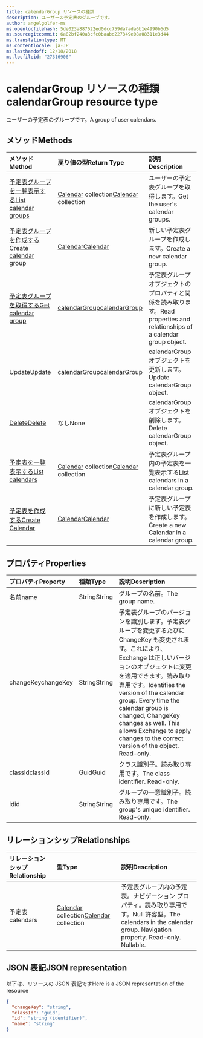 ```yaml
---
title: calendarGroup リソースの種類
description: ユーザーの予定表のグループです。
author: angelgolfer-ms
ms.openlocfilehash: 5de023a887622ed0dcc759da7ada6b1e4990b6d5
ms.sourcegitcommit: 6a82bf240a3cfc0baabd227349e08a08311e3d44
ms.translationtype: MT
ms.contentlocale: ja-JP
ms.lasthandoff: 12/18/2018
ms.locfileid: "27316906"
---
```

# <a name="calendargroup-resource-type"></a><span data-ttu-id="ba7de-103">calendarGroup リソースの種類</span><span class="sxs-lookup"><span data-stu-id="ba7de-103">calendarGroup resource type</span></span>

<span data-ttu-id="ba7de-104">ユーザーの予定表のグループです。</span><span class="sxs-lookup"><span data-stu-id="ba7de-104">A group of user calendars.</span></span>

## <a name="methods"></a><span data-ttu-id="ba7de-105">メソッド</span><span class="sxs-lookup"><span data-stu-id="ba7de-105">Methods</span></span>

| <span data-ttu-id="ba7de-106">メソッド</span><span class="sxs-lookup"><span data-stu-id="ba7de-106">Method</span></span>                                                      | <span data-ttu-id="ba7de-107">戻り値の型</span><span class="sxs-lookup"><span data-stu-id="ba7de-107">Return Type</span></span>                        | <span data-ttu-id="ba7de-108">説明</span><span class="sxs-lookup"><span data-stu-id="ba7de-108">Description</span></span>                                                   |
| :---------------------------------------------------------- | :--------------------------------- | :------------------------------------------------------------ |
| [<span data-ttu-id="ba7de-109">予定表グループを一覧表示する</span><span class="sxs-lookup"><span data-stu-id="ba7de-109">List calendar groups</span></span>](../api/user-list-calendargroups.md)  | <span data-ttu-id="ba7de-110">[Calendar](calendar.md) collection</span><span class="sxs-lookup"><span data-stu-id="ba7de-110">[Calendar](calendar.md) collection</span></span> | <span data-ttu-id="ba7de-111">ユーザーの予定表グループを取得します。</span><span class="sxs-lookup"><span data-stu-id="ba7de-111">Get the user's calendar groups.</span></span>                               |
| [<span data-ttu-id="ba7de-112">予定表グループを作成する</span><span class="sxs-lookup"><span data-stu-id="ba7de-112">Create calendar group</span></span>](../api/user-post-calendargroups.md) | [<span data-ttu-id="ba7de-113">Calendar</span><span class="sxs-lookup"><span data-stu-id="ba7de-113">Calendar</span></span>](calendar.md)            | <span data-ttu-id="ba7de-114">新しい予定表グループを作成します。</span><span class="sxs-lookup"><span data-stu-id="ba7de-114">Create a new calendar group.</span></span>                                  |
| [<span data-ttu-id="ba7de-115">予定表グループを取得する</span><span class="sxs-lookup"><span data-stu-id="ba7de-115">Get calendar group</span></span>](../api/calendargroup-get.md)           | [<span data-ttu-id="ba7de-116">calendarGroup</span><span class="sxs-lookup"><span data-stu-id="ba7de-116">calendarGroup</span></span>](calendargroup.md)  | <span data-ttu-id="ba7de-117">予定表グループ オブジェクトのプロパティと関係を読み取ります。</span><span class="sxs-lookup"><span data-stu-id="ba7de-117">Read properties and relationships of a calendar group object.</span></span> |
| [<span data-ttu-id="ba7de-118">Update</span><span class="sxs-lookup"><span data-stu-id="ba7de-118">Update</span></span>](../api/calendargroup-update.md)                    | [<span data-ttu-id="ba7de-119">calendarGroup</span><span class="sxs-lookup"><span data-stu-id="ba7de-119">calendarGroup</span></span>](calendargroup.md)  | <span data-ttu-id="ba7de-120">calendarGroup オブジェクトを更新します。</span><span class="sxs-lookup"><span data-stu-id="ba7de-120">Update calendarGroup object.</span></span>                                  |
| [<span data-ttu-id="ba7de-121">Delete</span><span class="sxs-lookup"><span data-stu-id="ba7de-121">Delete</span></span>](../api/calendargroup-delete.md)                    | <span data-ttu-id="ba7de-122">なし</span><span class="sxs-lookup"><span data-stu-id="ba7de-122">None</span></span>                               | <span data-ttu-id="ba7de-123">calendarGroup オブジェクトを削除します。</span><span class="sxs-lookup"><span data-stu-id="ba7de-123">Delete calendarGroup object.</span></span>                                  |
| [<span data-ttu-id="ba7de-124">予定表を一覧表示する</span><span class="sxs-lookup"><span data-stu-id="ba7de-124">List calendars</span></span>](../api/calendargroup-list-calendars.md)    | <span data-ttu-id="ba7de-125">[Calendar](calendar.md) collection</span><span class="sxs-lookup"><span data-stu-id="ba7de-125">[Calendar](calendar.md) collection</span></span> | <span data-ttu-id="ba7de-126">予定表グループ内の予定表を一覧表示する</span><span class="sxs-lookup"><span data-stu-id="ba7de-126">List calendars in a calendar group.</span></span>                           |
| [<span data-ttu-id="ba7de-127">予定表を作成する</span><span class="sxs-lookup"><span data-stu-id="ba7de-127">Create Calendar</span></span>](../api/calendargroup-post-calendars.md)   | [<span data-ttu-id="ba7de-128">Calendar</span><span class="sxs-lookup"><span data-stu-id="ba7de-128">Calendar</span></span>](calendar.md)            | <span data-ttu-id="ba7de-129">予定表グループに新しい予定表を作成します。</span><span class="sxs-lookup"><span data-stu-id="ba7de-129">Create a new Calendar in a calendar group.</span></span>                    |

## <a name="properties"></a><span data-ttu-id="ba7de-130">プロパティ</span><span class="sxs-lookup"><span data-stu-id="ba7de-130">Properties</span></span>

| <span data-ttu-id="ba7de-131">プロパティ</span><span class="sxs-lookup"><span data-stu-id="ba7de-131">Property</span></span>  | <span data-ttu-id="ba7de-132">種類</span><span class="sxs-lookup"><span data-stu-id="ba7de-132">Type</span></span>   | <span data-ttu-id="ba7de-133">説明</span><span class="sxs-lookup"><span data-stu-id="ba7de-133">Description</span></span>                                                                                                                                                                                               |
| :-------- | :----- | :-------------------------------------------------------------------------------------------------------------------------------------------------------------------------------------------------------- |
| <span data-ttu-id="ba7de-134">名前</span><span class="sxs-lookup"><span data-stu-id="ba7de-134">name</span></span>      | <span data-ttu-id="ba7de-135">String</span><span class="sxs-lookup"><span data-stu-id="ba7de-135">String</span></span> | <span data-ttu-id="ba7de-136">グループの名前。</span><span class="sxs-lookup"><span data-stu-id="ba7de-136">The group name.</span></span>                                                                                                                                                                                           |
| <span data-ttu-id="ba7de-137">changeKey</span><span class="sxs-lookup"><span data-stu-id="ba7de-137">changeKey</span></span> | <span data-ttu-id="ba7de-138">String</span><span class="sxs-lookup"><span data-stu-id="ba7de-138">String</span></span> | <span data-ttu-id="ba7de-p101">予定表グループのバージョンを識別します。予定表グループを変更するたびに ChangeKey も変更されます。これにより、Exchange は正しいバージョンのオブジェクトに変更を適用できます。読み取り専用です。</span><span class="sxs-lookup"><span data-stu-id="ba7de-p101">Identifies the version of the calendar group. Every time the calendar group is changed, ChangeKey changes as well. This allows Exchange to apply changes to the correct version of the object. Read-only.</span></span> |
| <span data-ttu-id="ba7de-143">classId</span><span class="sxs-lookup"><span data-stu-id="ba7de-143">classId</span></span>   | <span data-ttu-id="ba7de-144">Guid</span><span class="sxs-lookup"><span data-stu-id="ba7de-144">Guid</span></span>   | <span data-ttu-id="ba7de-p102">クラス識別子。読み取り専用です。</span><span class="sxs-lookup"><span data-stu-id="ba7de-p102">The class identifier. Read-only.</span></span>                                                                                                                                                                          |
| <span data-ttu-id="ba7de-147">id</span><span class="sxs-lookup"><span data-stu-id="ba7de-147">id</span></span>        | <span data-ttu-id="ba7de-148">String</span><span class="sxs-lookup"><span data-stu-id="ba7de-148">String</span></span> | <span data-ttu-id="ba7de-p103">グループの一意識別子。読み取り専用です。</span><span class="sxs-lookup"><span data-stu-id="ba7de-p103">The group's unique identifier. Read-only.</span></span>                                                                                                                                                                 |

## <a name="relationships"></a><span data-ttu-id="ba7de-151">リレーションシップ</span><span class="sxs-lookup"><span data-stu-id="ba7de-151">Relationships</span></span>

| <span data-ttu-id="ba7de-152">リレーションシップ</span><span class="sxs-lookup"><span data-stu-id="ba7de-152">Relationship</span></span> | <span data-ttu-id="ba7de-153">型</span><span class="sxs-lookup"><span data-stu-id="ba7de-153">Type</span></span>                               | <span data-ttu-id="ba7de-154">説明</span><span class="sxs-lookup"><span data-stu-id="ba7de-154">Description</span></span>                                                                    |
| :----------- | :--------------------------------- | :----------------------------------------------------------------------------- |
| <span data-ttu-id="ba7de-155">予定表</span><span class="sxs-lookup"><span data-stu-id="ba7de-155">calendars</span></span>    | <span data-ttu-id="ba7de-156">[Calendar](calendar.md) collection</span><span class="sxs-lookup"><span data-stu-id="ba7de-156">[Calendar](calendar.md) collection</span></span> | <span data-ttu-id="ba7de-p104">予定表グループ内の予定表。ナビゲーション プロパティ。読み取り専用です。Null 許容型。</span><span class="sxs-lookup"><span data-stu-id="ba7de-p104">The calendars in the calendar group. Navigation property. Read-only. Nullable.</span></span> |

## <a name="json-representation"></a><span data-ttu-id="ba7de-161">JSON 表記</span><span class="sxs-lookup"><span data-stu-id="ba7de-161">JSON representation</span></span>

<span data-ttu-id="ba7de-162">以下は、リソースの JSON 表記です</span><span class="sxs-lookup"><span data-stu-id="ba7de-162">Here is a JSON representation of the resource</span></span>

<!--{
  "blockType": "resource",
  "optionalProperties": [
    "calendars"
  ],
  "keyProperty": "id",
  "baseType": "microsoft.graph.entity",
  "@odata.type": "microsoft.graph.calendarGroup",
  "@odata.annotations": [
    {
      "property": "calendars",
      "capabilities": {
        "changeTracking": false,
        "expandable": false,
        "navigability": "single",
        "searchable": false
      }
    }
  ]
}-->

```json
{
  "changeKey": "string",
  "classId": "guid",
  "id": "string (identifier)",
  "name": "string"
}
```

<!-- uuid: 8fcb5dbc-d5aa-4681-8e31-b001d5168d79
2015-10-25 14:57:30 UTC -->

<!-- {
  "type": "#page.annotation",
  "description": "calendarGroup resource",
  "keywords": "",
  "section": "documentation",
  "tocPath": ""
}-->
